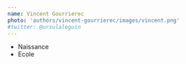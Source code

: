 ```yaml
---
name: Vincent Gourrierec
photo: 'authors/vincent-gourrierec/images/vincent.png'
#twitter: @ursulaleguin
---
```


- Naissance
- Ecole
